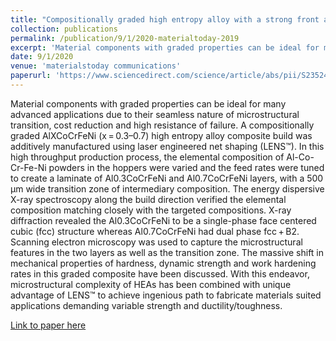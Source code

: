 ```yaml
---
title: "Compositionally graded high entropy alloy with a strong front and ductile back"
collection: publications
permalink: /publication/9/1/2020-materialtoday-2019
excerpt: 'Material components with graded properties can be ideal for many advanced applications due to their seamless nature of microstructural transition, cost reduction and high resistance of failure. A compositionally graded AlXCoCrFeNi (x = 0.3–0.7) high entropy alloy composite build was additively manufactured using laser engineered net shaping (LENS™). In this high throughput production process, the elemental composition of Al-Co-Cr-Fe-Ni powders in the hoppers were varied and the feed rates were tuned to create a laminate of Al0.3CoCrFeNi and Al0.7CoCrFeNi layers, with a 500 μm wide transition zone of intermediary composition. The energy dispersive X-ray spectroscopy along the build direction verified the elemental composition matching closely with the targeted compositions. X-ray diffraction revealed the Al0.3CoCrFeNi to be a single-phase face centered cubic (fcc) structure whereas Al0.7CoCrFeNi had dual phase fcc + B2. Scanning electron microscopy was used to capture the microstructural features in the two layers as well as the transition zone. The massive shift in mechanical properties of hardness, dynamic strength and work hardening rates in this graded composite have been discussed. With this endeavor, microstructural complexity of HEAs has been combined with unique advantage of LENS™ to achieve ingenious path to fabricate materials suited applications demanding variable strength and ductility/toughness.'
date: 9/1/2020
venue: 'materialstoday communications'
paperurl: 'https://www.sciencedirect.com/science/article/abs/pii/S2352492819301047'
---
```

Material components with graded properties can be ideal for many advanced applications due to their seamless nature of microstructural transition, cost reduction and high resistance of failure. A compositionally graded AlXCoCrFeNi (x = 0.3–0.7) high entropy alloy composite build was additively manufactured using laser engineered net shaping (LENS™). In this high throughput production process, the elemental composition of Al-Co-Cr-Fe-Ni powders in the hoppers were varied and the feed rates were tuned to create a laminate of Al0.3CoCrFeNi and Al0.7CoCrFeNi layers, with a 500 μm wide transition zone of intermediary composition. The energy dispersive X-ray spectroscopy along the build direction verified the elemental composition matching closely with the targeted compositions. X-ray diffraction revealed the Al0.3CoCrFeNi to be a single-phase face centered cubic (fcc) structure whereas Al0.7CoCrFeNi had dual phase fcc + B2. Scanning electron microscopy was used to capture the microstructural features in the two layers as well as the transition zone. The massive shift in mechanical properties of hardness, dynamic strength and work hardening rates in this graded composite have been discussed. With this endeavor, microstructural complexity of HEAs has been combined with unique advantage of LENS™ to achieve ingenious path to fabricate materials suited applications demanding variable strength and ductility/toughness.

[Link to paper here](https://www.sciencedirect.com/science/article/abs/pii/S2352492819301047)
